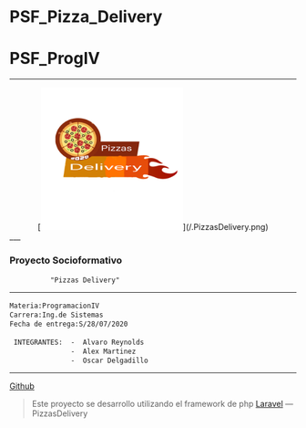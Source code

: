 # PSF_Pizza_Delivery
# PSF\_**ProgIV**
___
<center>
[<img src=".PizzasDelivery.png" width="250"/>](/.PizzasDelivery.png)
</center>
___

 ###      Proyecto Socioformativo
              "Pizzas Delivery"    
___
    Materia:ProgramacionIV
    Carrera:Ing.de Sistemas
    Fecha de entrega:S/28/07/2020

     INTEGRANTES:  -  Alvaro Reynolds
                   -  Alex Martinez
                   -  Oscar Delgadillo
___

[Github](#)
> Este proyecto se desarrollo utilizando el framework de php [Laravel](https://laravel.com/docs/6.x) — PizzasDelivery
